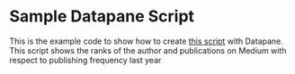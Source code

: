 # Sample Datapane Script

This is the example code to show how to create [this script](https://datapane.com/khuyentran1401/scripts/visualization_medium/) with Datapane. This script shows the ranks of the author and publications on Medium with respect to publishing frequency last year
